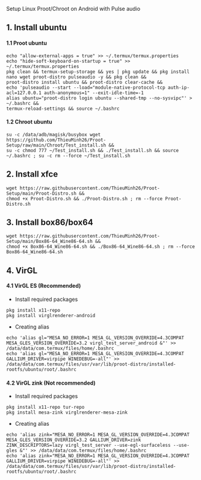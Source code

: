 Setup Linux Proot/Chroot on Android with Pulse audio

## 1. Install ubuntu
#### 1.1 Proot ubuntu 
```
echo "allow-external-apps = true" >> ~/.termux/termux.properties
echo "hide-soft-keyboard-on-startup = true" >> ~/.termux/termux.properties
pkg clean && termux-setup-storage && yes | pkg update && pkg install nano wget proot-distro pulseaudio -y && pkg clean &&
proot-distro install ubuntu && proot-distro clear-cache &&
echo 'pulseaudio --start --load="module-native-protocol-tcp auth-ip-acl=127.0.0.1 auth-anonymous=1" --exit-idle-time=-1   
alias ubuntu="proot-distro login ubuntu --shared-tmp --no-sysvipc"' > ~/.bashrc &&
termux-reload-settings && source ~/.bashrc
```
#### 1.2 Chroot ubuntu 
```
su -c /data/adb/magisk/busybox wget https://github.com/ThieuMinh26/Proot-Setup/raw/main/Chroot/Test_install.sh && 
su -c chmod 777 ~/Test_install.sh && ./Test_install.sh && source ~/.bashrc ; su -c rm --force ~/Test_install.sh
```
## 2. Install xfce
```
wget https://raw.githubusercontent.com/ThieuMinh26/Proot-Setup/main/Proot-Distro.sh &&
chmod +x Proot-Distro.sh && ./Proot-Distro.sh ; rm --force Proot-Distro.sh
```
## 3. Install box86/box64
```
wget https://raw.githubusercontent.com/ThieuMinh26/Proot-Setup/main/Box86-64_Wine86-64.sh && 
chmod +x Box86-64_Wine86-64.sh && ./Box86-64_Wine86-64.sh ; rm --force Box86-64_Wine86-64.sh
```
## 4. VirGL
#### 4.1 VirGL ES (Recommended)
- Install required packages
```
pkg install x11-repo 
pkg install virglrenderer-android
```
- Creating alias
```
echo 'alias gl="MESA_NO_ERROR=1 MESA_GL_VERSION_OVERRIDE=4.3COMPAT MESA_GLES_VERSION_OVERRIDE=3.2 virgl_test_server_android &"' >> /data/data/com.termux/files/home/.bashrc 
echo 'alias gl="MESA_NO_ERROR=1 MESA_GL_VERSION_OVERRIDE=4.3COMPAT GALLIUM_DRIVER=virpipe WINEDEBUG=-all"' >> /data/data/com.termux/files/usr/var/lib/proot-distro/installed-rootfs/ubuntu/root/.bashrc
```
#### 4.2 VirGL zink (Not recommended)
- Install required packages
```
pkg install x11-repo tur-repo
pkg install mesa-zink virglrenderer-mesa-zink
```
- Creating alias
```
echo 'alias zink="MESA_NO_ERROR=1 MESA_GL_VERSION_OVERRIDE=4.3COMPAT MESA_GLES_VERSION_OVERRIDE=3.2 GALLIUM_DRIVER=zink ZINK_DESCRIPTORS=lazy virgl_test_server --use-egl-surfaceless --use-gles &"' >> /data/data/com.termux/files/home/.bashrc
echo 'alias zink="MESA_NO_ERROR=1 MESA_GL_VERSION_OVERRIDE=4.3COMPAT GALLIUM_DRIVER=virpipe WINEDEBUG=-all"' >> /data/data/com.termux/files/usr/var/lib/proot-distro/installed-rootfs/ubuntu/root/.bashrc
```


